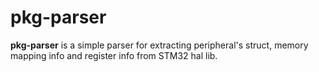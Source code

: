 # pkg-parser

**pkg-parser** is a simple parser for extracting peripheral's struct, memory mapping info and register info from STM32 hal lib.

